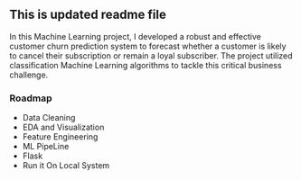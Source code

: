 ## This is updated readme file
In this Machine Learning project, I developed a robust and effective customer churn prediction system to forecast whether a customer is likely to cancel their subscription or remain a loyal subscriber. The project utilized classification Machine Learning algorithms to tackle this critical business challenge.
### Roadmap
- Data Cleaning
- EDA and Visualization
- Feature Engineering
- ML PipeLine
- Flask
- Run it On Local System
